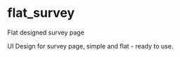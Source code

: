 # flat_survey
Flat designed survey page

UI Design for survey page, simple and flat - ready to use.
